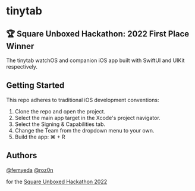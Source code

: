 # tinytab

🏆 Square Unboxed Hackathon: 2022 First Place Winner
---
The tinytab watchOS and companion iOS app built with SwiftUI and UIKit respectively.

## Getting Started

This repo adheres to traditional iOS development conventions:

1. Clone the repo and open the project.
2. Select the main app target in the Xcode's project navigator.
3. Select the Signing & Capabilities tab.
4. Change the Team from the dropdown menu to your own.
5. Build the app: ⌘ + R

## Authors

[@femyeda](https://github.com/femyeda)
[@roz0n](https://github.com/roz0n)

for the [Square Unboxed Hackathon 2022](https://squareunboxed2022.devpost.com/)
